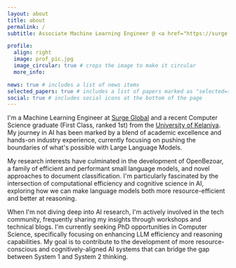 ```yaml
---
layout: about
title: about
permalink: /
subtitle: Associate Machine Learning Engineer @ <a href="https://surge.global" target="_blank">Surge Global</a>

profile:
  align: right
  image: prof_pic.jpg
  image_circular: true # crops the image to make it circular
  more_info:

news: true # includes a list of news items
selected_papers: true # includes a list of papers marked as "selected={true}"
social: true # includes social icons at the bottom of the page
---
```


I'm a Machine Learning Engineer at [Surge Global](https://surge.global) and a recent Computer Science graduate (First Class, ranked 1st) from the [University of Kelaniya](https://kln.ac.lk/). My journey in AI has been marked by a blend of academic excellence and hands-on industry experience, currently focusing on pushing the boundaries of what's possible with Large Language Models.

My research interests have culminated in the development of OpenBezoar, a family of efficient and performant small language models, and novel approaches to document classification. I'm particularly fascinated by the intersection of computational efficiency and cognitive science in AI, exploring how we can make language models both more resource-efficient and better at reasoning.

When I'm not diving deep into AI research, I'm actively involved in the tech community, frequently sharing my insights through workshops and technical blogs. I'm currently seeking PhD opportunities in Computer Science, specifically focusing on enhancing LLM efficiency and reasoning capabilities. My goal is to contribute to the development of more resource-conscious and cognitively-aligned AI systems that can bridge the gap between System 1 and System 2 thinking.


